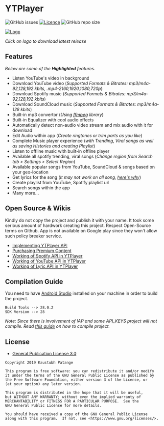 # YTPlayer

![GitHub issues](https://img.shields.io/github/issues/KaustubhPatange/YTPlayer.svg)
[![Licence](https://img.shields.io/badge/license-GPLv3-blue.svg?style=flat-square)](https://www.gnu.org/licenses/gpl-3.0.en.html)
![GitHub repo size](https://img.shields.io/github/repo-size/KaustubhPatange/YTPlayer.svg)

[![Logo](https://github.com/KaustubhPatange/YTPlayer/raw/master/app/src/main/res/mipmap-xxxhdpi/ic_launcher.png)](https://kaustubhpatange.github.io/YTPlayer/) 

*Click on logo to download latest release*

## Features

*Below are some of the **Highlighted** features.*

* Listen YouTube's video in background
* Download YouTube video (*Supported Formats & Bitrates: mp3/m4a-92,128,192 kbits, .mp4-2160,1920,1080,720p*)
* Download Spotify music (*Supported Formats & Bitrates: mp3/m4a-92,128,192 kbits*)
* Download SoundCloud music (*Supported Formats & Bitrates: mp3/m4a-128 kbits*)
* Built-in mp3 convertor (_Using [ffmpeg](https://ffmpeg.org/) library_)
* Built-in Equalizer with cool audio effects
* Automatically detect non-audio video stream and mix audio with it for download
* Edit Audio within app (*Create ringtones or trim parts as you like*)
* Complete Music player experience (*with Trending, Viral songs as well as saving Histories and creating Playlist*)
* Listen to offline music with built-in offline player
* Available all spotify trending, viral songs (*Change region from Search tab > Settings > Select Region*)
* Available popular songs from YouTube, SoundCloud & songs based on your geo-location
* Get lyrics for the song (_It may not work on all song, [here's why](https://github.com/KaustubhPatange/YTPlayer/wiki/Working-of-Lyric-API)_)
* Create playlist from YouTube, Spotify playlist url
* Search songs within the app
* Many more...

## Open Source & Wikis
Kindly do not copy the project and publish it with your name. It took some serious amount of hardwork creating this project. Respect Open-Source terms on Github. App is not available on Google play since they won't allow such policy breaker service.

* [Implementing YTPlayer API](https://github.com/KaustubhPatange/YTPlayer/wiki/Implementing-YTPlayer-API)
* [Purchasing Premium Content](https://github.com/KaustubhPatange/YTPlayer/wiki/Purchasing-Premium-Content)
* [Working of Spotify API in YTPlayer](https://github.com/KaustubhPatange/YTPlayer/wiki/Working-of-Spotify-API-in-YTPlayer)
* [Working of YouTube API in YTPlayer](https://github.com/KaustubhPatange/YTPlayer/wiki/Working-of-YouTube-API-in-YTPlayer)
* [Working of Lyric API in YTPlayer](https://github.com/KaustubhPatange/YTPlayer/wiki/Working-of-Lyric-API)



## Compilation Guide
You need to have [Android Studio](https://developer.android.com/studio/index.html) installed on your machine in order to build the project.
```
Build Tools --> 28.0.2
SDK Version --> 28
```
_Note: Since there is involvement of IAP and some API_KEYS project will not compile. Read [this guide](https://github.com/KaustubhPatange/YTPlayer/wiki/Compiling-YTPlayer-project) on how to compile project._

## License

* [General Publication License 3.0](https://www.gnu.org/licenses/gpl-3.0.en.html)

```
Copyright 2019 Kaustubh Patange

This program is free software: you can redistribute it and/or modify
it under the terms of the GNU General Public License as published by
the Free Software Foundation, either version 3 of the License, or
(at your option) any later version.

This program is distributed in the hope that it will be useful,
but WITHOUT ANY WARRANTY; without even the implied warranty of
MERCHANTABILITY or FITNESS FOR A PARTICULAR PURPOSE.  See the
GNU General Public License for more details.

You should have received a copy of the GNU General Public License
along with this program.  If not, see <https://www.gnu.org/licenses/>.
```
